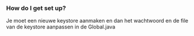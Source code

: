 ### How do I get set up? ###

Je moet een nieuwe keystore aanmaken en dan het wachtwoord en de file van de keystore aanpassen in de Global.java
